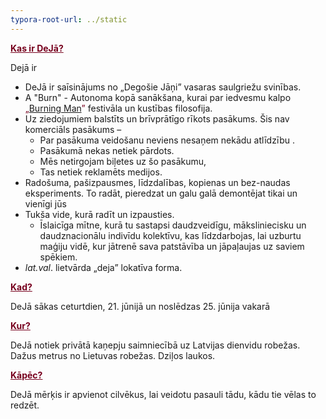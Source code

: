 ```yaml
---
typora-root-url: ../static
---
```


<span style="color:#77011e;"><u>**Kas ir DeJā?**</u> </span>

Dejā ir

- DeJā ir saīsinājums no „Degošie Jāņi” vasaras saulgriežu svinības.
- A "Burn" - Autonoma kopā sanākšana, kurai par iedvesmu kalpo <span style="color:#77011e;">„[Burning Man](http://burningman.org/)”</span> festivāla un kustības filosofija.
- Uz ziedojumiem balstīts un brīvprātīgo rīkots pasākums. Šis nav komerciāls pasākums –
  - Par pasākuma veidošanu neviens nesaņem nekādu atlīdzību .
  - Pasākumā nekas netiek pārdots.
  - Mēs netirgojam biļetes uz šo pasākumu,
  - Tas netiek reklamēts medijos.
- Radošuma, pašizpausmes, līdzdalības, kopienas un bez-naudas eksperiments. To radāt, pieredzat un galu galā demontējat tikai un vienīgi jūs
- Tukša vide, kurā radīt un izpausties.
  - Īslaicīga mītne, kurā tu sastapsi daudzveidīgu, māksliniecisku un daudznacionālu indivīdu kolektīvu, kas līdzdarbojas, lai uzburtu  maģiju vidē, kur jātrenē sava patstāvība un jāpaļaujas uz saviem spēkiem.
- *lat.val*. lietvārda „deja” lokatīva forma.


**<span style="color:#77011e;"><u>Kad?**</u></span>

DeJā sākas ceturtdien, 21. jūnijā un noslēdzas 25. jūnija vakarā



**<span style="color:#77011e;"><u>Kur?**</u></span>

DeJā notiek privātā kaņepju saimniecībā uz Latvijas dienvidu robežas. Dažus metrus no Lietuvas robežas. Dziļos laukos.



**<span style="color:#77011e;"><u>Kāpēc?**</u></span>

DeJā mērķis ir apvienot cilvēkus, lai veidotu pasauli tādu, kādu tie vēlas to redzēt.